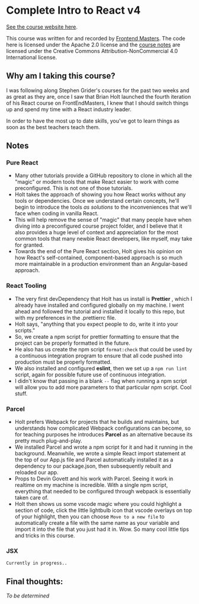 # Complete Intro to React v4

[See the course website here][v4].

This course was written for and recorded by [Frontend Masters][fem]. The code here is licensed under the Apache 2.0 license and the [course notes][v4] are licensed under the Creative Commons Attribution-NonCommercial 4.0 International license.

[v4]: https://bit.ly/react-v4
[fem]: https://frontendmasters.com/courses/react/

## Why am I taking this course?

I was following along Stephen Grider's courses for the past two weeks and as great as they are, once I saw that Brian Holt launched the fourth iteration of his React course on FrontEndMasters, I knew that I should switch things up and spend my time with a React industry leader. 

In order to have the most up to date skills, you've got to learn things as soon as the best teachers teach them.

## Notes

### Pure React

  * Many other tutorials provide a GitHub repository to clone in which all the "magic" or modern tools that make React easier to work with come preconfigured. This is not one of those tutorials.
  * Holt takes the approach of showing you how React works without any tools or dependencies. Once we understand certain concepts, he'll begin to introduce the tools *as solutions* to the inconveniences that we'll face when coding in vanilla React.
  * This will help remove the sense of "magic" that many people have when diving into a preconfigured course project folder, and I believe that it also provides a huge level of context and appreciation for the most common tools that many newbie React developers, like myself, may take for granted.
  * Towards the end of the Pure React section, Holt gives his opinion on how React's self-contained, component-based approach is so much more maintainable in a production environment than an Angular-based approach.

### React Tooling

  * The very first devDependency that Holt has us install is **Prettier** , which I already have installed and configured globally on my machine. I went ahead and followed the tutorial and installed it locally to this repo, but with my preferences in the .prettierrc file.
  * Holt says, "anything that you expect people to do, write it into your scripts." 
  * So, we create a npm script for prettier formatting to ensure that the project can be properly formatted in the future.
  * He also has us create the npm script `format:check` that could be used by a continuous integration program to ensure that all code pushed into production must be properly formatted.
  * We also installed and configured **eslint**, then we set up a `npm run lint` script, again for possible future use of continuous integration.
  * I didn't know that passing in a blank `--` flag when running a npm script will allow you to add more parameters to that particular npm script. Cool stuff.
  
### Parcel

  * Holt prefers Webpack for projects that he builds and maintains, but understands how complicated Webpack configurations can become, so for teaching purposes he introduces **Parcel** as an alternative because its pretty much plug-and-play.
  * We installed Parcel and wrote a npm script for it and had it running in the background. Meanwhile, we wrote a simple React import statement at the top of our App.js file and Parcel automatically installed it as a dependency to our package.json, then subsequently rebuilt and reloaded our app.
  * Props to Devin Govett and his work with Parcel. Seeing it work in realtime on my machine is incredible. With a single npm script, everything that needed to be configured through webpack is essentially taken care of. 
  * Holt then shows us some vscode magic where you could highlight a section of code, click the little lightbulb icon that vscode overlays on top of your highlight, then you can choose `Move to a new file` to automatically create a file with the same name as your variable and import it into the file that you just had it in. Wow. So many cool little tips and tricks in this course.
  
### JSX

    Currently in progress..

## Final thoughts: 

   *To be determined*
